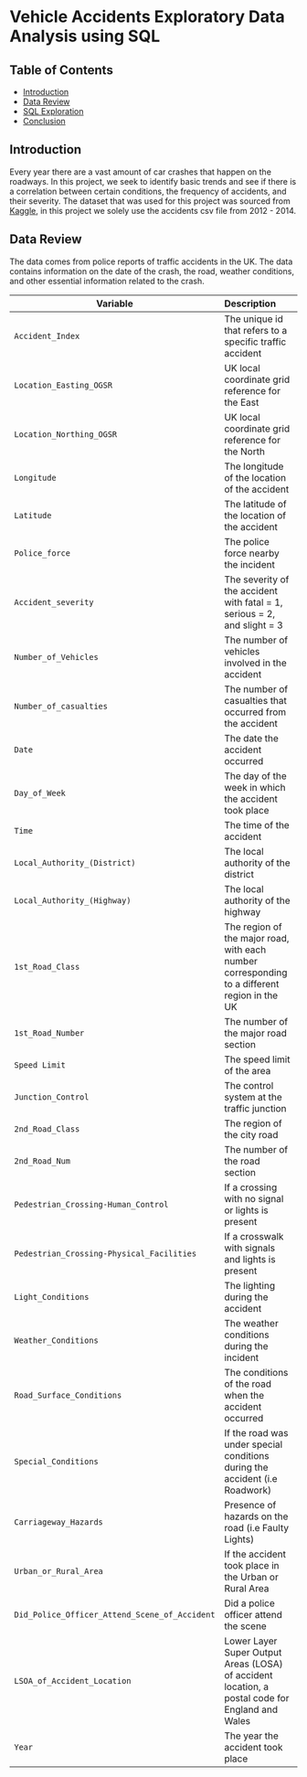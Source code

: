# Vehicle Accidents Exploratory Data Analysis using SQL

## Table of Contents
* [Introduction](#introduction)
* [Data Review](#data-review)
* [SQL Exploration](#sql-exploration)
* [Conclusion](#conclusion)

## Introduction

Every year there are a vast amount of car crashes that happen on the roadways. In this project, we seek to identify basic trends and see if there is a correlation between certain conditions, the frequency of accidents, and their severity.  The dataset that was used for this project was sourced from [Kaggle](https://www.kaggle.com/datasets/daveianhickey/2000-16-traffic-flow-england-scotland-wales?select=accidents_2012_to_2014.csv), in this project we solely use the accidents csv file from 2012 - 2014. 

## Data Review

The data comes from police reports of traffic accidents in the UK. The data contains information on the date of the crash, the road, weather conditions, and other essential information related to the crash.

| Variable      | Description           | 
| ------------- |:---------------------| 
| `Accident_Index`     | The unique id that refers to a specific traffic accident |
| `Location_Easting_OGSR`     | UK local coordinate grid reference for the East     |   
| `Location_Northing_OGSR` | UK local coordinate grid reference for the North                                    |
| `Longitude`  | The longitude of the location of the accident                             |
| `Latitude`  | The latitude of the location of the accident                        |
| `Police_force`  | The police force nearby the incident                        |
| `Accident_severity`  | The severity of the accident with fatal = 1, serious = 2, and slight = 3                               |
| `Number_of_Vehicles`  | The number of vehicles involved in the accident                           |
| `Number_of_casualties`  | The number of casualties that occurred from the accident                                |
| `Date`  | The date the accident occurred                                   |
| `Day_of_Week` | The day of the week in which the accident took place                                |
| `Time`  | The time of the accident                   |
| `Local_Authority_(District)`  | The local authority of the district          |
| `Local_Authority_(Highway)`  | The local authority of the highway                      |
| `1st_Road_Class`  |  The region of the major road, with each number corresponding to a different region in the UK                        |
| `1st_Road_Number`  | The number of the major road section               |
| `Speed Limit`  | The speed limit of the area                          |
| `Junction_Control`     | The control system at the traffic junction |
| `2nd_Road_Class`     |  The region of the city road |   
| `2nd_Road_Num` | The number of the road section                                     |
| `Pedestrian_Crossing-Human_Control`  | If a crossing with no signal or lights is present                          |
| `Pedestrian_Crossing-Physical_Facilities`  | If a crosswalk with signals and lights is present                    |
| `Light_Conditions`  | The lighting during the accident                      |
| `Weather_Conditions`  | The weather conditions during the incident                            |
| `Road_Surface_Conditions`  | The conditions of the road when the accident occurred                           |
| `Special_Conditions`  | If the road was under special conditions during the accident (i.e Roadwork)                         |
| `Carriageway_Hazards`  | Presence of hazards on the road (i.e Faulty Lights)                                  |
| `Urban_or_Rural_Area` | If the accident took place in the Urban or Rural Area                     |
| `Did_Police_Officer_Attend_Scene_of_Accident`  | Did a police officer attend the scene               |
| `LSOA_of_Accident_Location`  | Lower Layer Super Output Areas (LOSA) of accident location, a postal code for England and Wales        |
| `Year`  | The year the accident took place                   |

